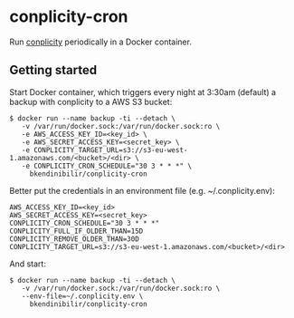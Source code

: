 # conplicity-cron

Run [conplicity](https://hub.docker.com/r/camptocamp/conplicity/) periodically in a Docker container.

## Getting started

Start Docker container, which triggers every night at 3:30am (default) a backup with conplicity to a AWS S3 bucket:

```shell
$ docker run --name backup -ti --detach \
   -v /var/run/docker.sock:/var/run/docker.sock:ro \
   -e AWS_ACCESS_KEY_ID=<key_id> \
   -e AWS_SECRET_ACCESS_KEY=<secret_key> \
   -e CONPLICITY_TARGET_URL=s3://s3-eu-west-1.amazonaws.com/<bucket>/<dir> \
   -e CONPLICITY_CRON_SCHEDULE="30 3 * * *" \
     bkendinibilir/conplicity-cron
```

Better put the credentials in an environment file (e.g. ~/.conplicity.env):

```
AWS_ACCESS_KEY_ID=<key_id>
AWS_SECRET_ACCESS_KEY=<secret_key>
CONPLICITY_CRON_SCHEDULE="30 3 * * *"
CONPLICITY_FULL_IF_OLDER_THAN=15D
CONPLICITY_REMOVE_OLDER_THAN=30D
CONPLICITY_TARGET_URL=s3://s3-eu-west-1.amazonaws.com/<bucket>/<dir>
```

And start:

```shell
$ docker run --name backup -ti --detach \
   -v /var/run/docker.sock:/var/run/docker.sock:ro \
   --env-file=~/.conplicity.env \
     bkendinibilir/conplicity-cron
```
